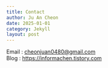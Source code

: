 ```yaml
---
title: Contact
author: Ju An Cheon 
date: 2025-01-01
category: Jekyll
layout: post
---
```


Email : cheonjuan0480@gmail.com   
Blog : https://informachen.tistory.com
